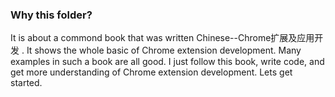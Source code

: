 ### Why this folder?
It is about a commond book that was written Chinese--Chrome扩展及应用开发 .
It shows the whole basic of Chrome extension development.
Many examples in such a book are all good.
I just follow this book, write code, and get more understanding of Chrome extension development.
Lets get started.
